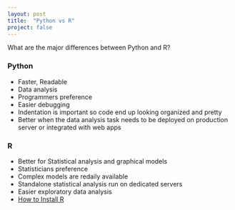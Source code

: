 ```yaml
---
layout: post
title:  "Python vs R"
project: false
---
```


What are the major differences between Python and R? 

### Python
- Faster, Readable
- Data analysis
- Programmers preference
- Easier debugging
- Indentation is important so code end up looking organized and pretty
- Better when the data analysis task needs to be deployed on production server or integrated with web apps

### R 
- Better for Statistical analysis and graphical models
- Statisticians preference
- Complex models are redaily available
- Standalone statistical analysis run on dedicated servers
- Easier exploratory data analysis
- [How to Install R](https://rud.is/b/2015/10/20/installing-r-on-os-x/)